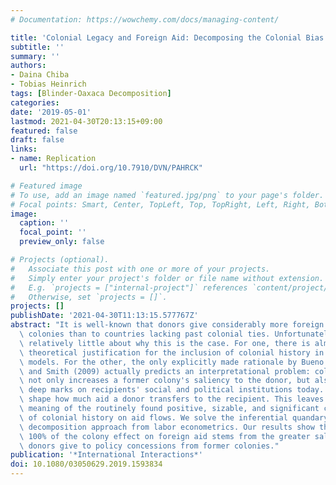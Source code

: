 ```yaml
---
# Documentation: https://wowchemy.com/docs/managing-content/

title: 'Colonial Legacy and Foreign Aid: Decomposing the Colonial Bias'
subtitle: ''
summary: ''
authors:
- Daina Chiba
- Tobias Heinrich
tags: [Blinder-Oaxaca Decomposition]
categories: 
date: '2019-05-01'
lastmod: 2021-04-30T20:13:15+09:00
featured: false
draft: false
links:
- name: Replication
  url: "https://doi.org/10.7910/DVN/PAHRCK"

# Featured image
# To use, add an image named `featured.jpg/png` to your page's folder.
# Focal points: Smart, Center, TopLeft, Top, TopRight, Left, Right, BottomLeft, Bottom, BottomRight.
image:
  caption: ''
  focal_point: ''
  preview_only: false

# Projects (optional).
#   Associate this post with one or more of your projects.
#   Simply enter your project's folder or file name without extension.
#   E.g. `projects = ["internal-project"]` references `content/project/deep-learning/index.md`.
#   Otherwise, set `projects = []`.
projects: []
publishDate: '2021-04-30T11:13:15.577767Z'
abstract: "It is well-known that donors give considerably more foreign aid to former\
  \ colonies than to countries lacking past colonial ties. Unfortunately, we know\
  \ relatively little about why this is the case. For one, there is almost never a\
  \ theoretical justification for the inclusion of colonial history in statistical\
  \ models. For the other, the only explicitly made rationale by Bueno de Mesquita\
  \ and Smith (2009) actually predicts an interpretational problem: colonial history\
  \ not only increases a former colony's saliency to the donor, but also has left\
  \ deep marks on recipients' social and political institutions today. Both aspects\
  \ shape how much aid a donor transfers to the recipient. This leaves ambiguous the\
  \ meaning of the routinely found positive, sizable, and significant coefficient\
  \ of colonial history on aid flows. We solve the inferential quandary by using a\
  \ decomposition approach from labor econometrics. Our results show that about 75–\
  \ 100% of the colony effect on foreign aid stems from the greater saliency that\
  \ donors give to policy concessions from former colonies."
publication: '*International Interactions*'
doi: 10.1080/03050629.2019.1593834
---
```

